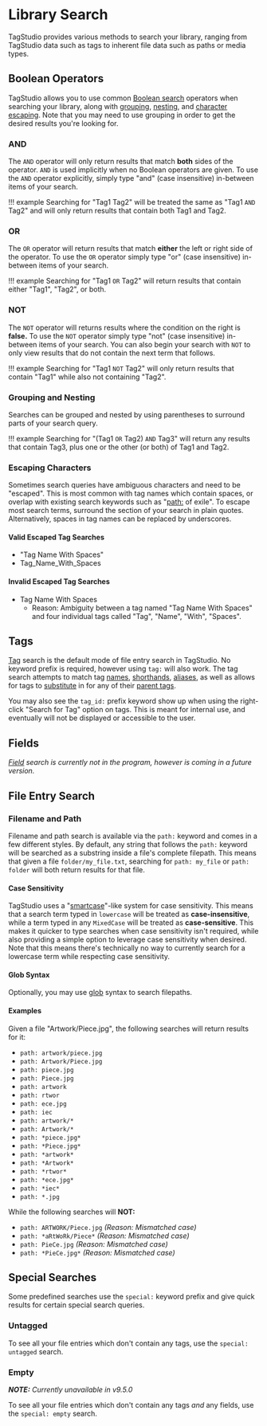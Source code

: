 # Library Search

TagStudio provides various methods to search your library, ranging from TagStudio data such as tags to inherent file data such as paths or media types.

## Boolean Operators

TagStudio allows you to use common [Boolean search](https://en.wikipedia.org/wiki/Full-text_search#Boolean_queries) operators when searching your library, along with [grouping](#grouping-and-nesting), [nesting](#grouping-and-nesting), and [character escaping](#escaping-characters). Note that you may need to use grouping in order to get the desired results you're looking for.

### AND

The `AND` operator will only return results that match **both** sides of the operator. `AND` is used implicitly when no Boolean operators are given. To use the `AND` operator explicitly, simply type "and" (case insensitive) in-between items of your search.

<!-- prettier-ignore -->
!!! example
    Searching for "Tag1 Tag2" will be treated the same as "Tag1 `AND` Tag2" and will only return results that contain both Tag1 and Tag2.

### OR

The `OR` operator will return results that match **either** the left or right side of the operator. To use the `OR` operator simply type "or" (case insensitive) in-between items of your search.

<!-- prettier-ignore -->
!!! example
    Searching for "Tag1 `OR` Tag2" will return results that contain either "Tag1", "Tag2", or both.

### NOT

The `NOT` operator will returns results where the condition on the right is **false.** To use the `NOT` operator simply type "not" (case insensitive) in-between items of your search. You can also begin your search with `NOT` to only view results that do not contain the next term that follows.

<!-- prettier-ignore -->
!!! example
    Searching for "Tag1 `NOT` Tag2" will only return results that contain "Tag1" while also not containing "Tag2".

### Grouping and Nesting

Searches can be grouped and nested by using parentheses to surround parts of your search query.

<!-- prettier-ignore -->
!!! example
    Searching for "(Tag1 `OR` Tag2) `AND` Tag3" will return any results that contain Tag3, plus one or the other (or both) of Tag1 and Tag2.

### Escaping Characters

Sometimes search queries have ambiguous characters and need to be "escaped". This is most common with tag names which contain spaces, or overlap with existing search keywords such as "[path:](#filename-and-path) of exile". To escape most search terms, surround the section of your search in plain quotes. Alternatively, spaces in tag names can be replaced by underscores.

#### Valid Escaped Tag Searches

-   "Tag Name With Spaces"
-   Tag_Name_With_Spaces

#### Invalid Escaped Tag Searches

-   Tag Name With Spaces
    -   Reason: Ambiguity between a tag named "Tag Name With Spaces" and four individual tags called "Tag", "Name", "With", "Spaces".

## Tags

[Tag](#tags) search is the default mode of file entry search in TagStudio. No keyword prefix is required, however using `tag:` will also work. The tag search attempts to match tag [names](./tag.md#name), [shorthands](./tag.md#shorthand), [aliases](./tag.md#aliases), as well as allows for tags to [substitute](./tag.md#intuition-via-substitution) in for any of their [parent tags](./tag.md#parent-tags).

You may also see the `tag_id:` prefix keyword show up when using the right-click "Search for Tag" option on tags. This is meant for internal use, and eventually will not be displayed or accessible to the user.

## Fields

_[Field](./field.md) search is currently not in the program, however is coming in a future version._

## File Entry Search

### Filename and Path

Filename and path search is available via the `path:` keyword and comes in a few different styles. By default, any string that follows the `path:` keyword will be searched as a substring inside a file's complete filepath. This means that given a file `folder/my_file.txt`, searching for `path: my_file` or `path: folder` will both return results for that file.

#### Case Sensitivity

TagStudio uses a "[smartcase](https://neovim.io/doc/user/options.html#'smartcase')"-like system for case sensitivity. This means that a search term typed in `lowercase` will be treated as **case-insensitive**, while a term typed in any `MixedCase` will be treated as **case-sensitive**. This makes it quicker to type searches when case sensitivity isn't required, while also providing a simple option to leverage case sensitivity when desired. Note that this means there's technically no way to currently search for a lowercase term while respecting case sensitivity.

#### Glob Syntax

Optionally, you may use [glob](https://en.wikipedia.org/wiki/Glob_(programming)) syntax to search filepaths.

#### Examples

Given a file "Artwork/Piece.jpg", the following searches will return results for it:

-   `path: artwork/piece.jpg`
-   `path: Artwork/Piece.jpg`
-   `path: piece.jpg`
-   `path: Piece.jpg`
-   `path: artwork`
-   `path: rtwor`
-   `path: ece.jpg`
-   `path: iec`
-   `path: artwork/*`
-   `path: Artwork/*`
-   `path: *piece.jpg*`
-   `path: *Piece.jpg*`
-   `path: *artwork*`
-   `path: *Artwork*`
-   `path: *rtwor*`
-   `path: *ece.jpg*`
-   `path: *iec*`
-   `path: *.jpg`

While the following searches will **NOT:**

-   `path: ARTWORK/Piece.jpg` _(Reason: Mismatched case)_
-   `path: *aRtWoRk/Piece*` _(Reason: Mismatched case)_
-   `path: PieCe.jpg` _(Reason: Mismatched case)_
-   `path: *PieCe.jpg*` _(Reason: Mismatched case)_

## Special Searches

Some predefined searches use the `special:` keyword prefix and give quick results for certain special search queries.

### Untagged

To see all your file entries which don't contain any tags, use the `special: untagged` search.

### Empty

**_NOTE:_** _Currently unavailable in v9.5.0_

To see all your file entries which don't contain any tags _and_ any fields, use the `special: empty` search.
